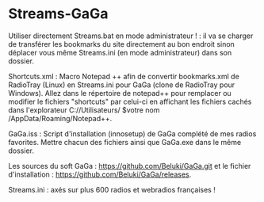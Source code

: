 # Streams-GaGa

Utiliser directement Streams.bat en mode administrateur ! : il va se charger de transférer les bookmarks du site directement au bon endroit sinon déplacer vous même Streams.ini (en mode administrateur) dans son dossier.

Shortcuts.xml : Macro Notepad ++ afin de convertir bookmarks.xml de RadioTray (Linux) en Streams.ini pour GaGa (clone de RadioTray pour Windows). Allez dans le répertoire de notepad++ pour remplacer ou modifier le fichiers "shortcuts" par celui-ci en affichant les fichiers cachés dans l'explorateur C://Utilisateurs/ $votre nom /AppData/Roaming/Notepad++.

GaGa.iss : Script d'installation (innosetup) de GaGa complété de mes radios favorites. Mettre chacun des fichiers ainsi que GaGa.exe dans le même dossier.

Les sources du soft GaGa : https://github.com/Beluki/GaGa.git et le fichier d'installation : https://github.com/Beluki/GaGa/releases.

Streams.ini : axés sur plus 600 radios et webradios françaises !
